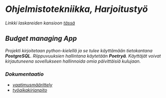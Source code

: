 # *Ohjelmistotekniikka, Harjoitustyö*

*Linkki laskareiden kansioon [tässä](https://github.com/BorisBanchev/ot-harjoitustyo/tree/main/laskarit)*

## *Budget managing App*

*Projekti kirjoitetaan python-kielellä ja se tulee käyttämään tietokantana **PostgreSQL**. Riippuvuuksien hallintana käytetään **Poetryä**.
Käyttäjät voivat kirjautuneena sovellukseen hallinnoida omia päivittäisiä kulujaan.*

### *Dokumentaatio*

- *[vaatimusmäärittely](https://github.com/BorisBanchev/ot-harjoitustyo/blob/main/dokumentaatio/vaatimusmaarittely.md)*
- *[työaikakirjanpito](https://github.com/BorisBanchev/ot-harjoitustyo/blob/main/dokumentaatio/tyoaikakirjanpito.md)*
